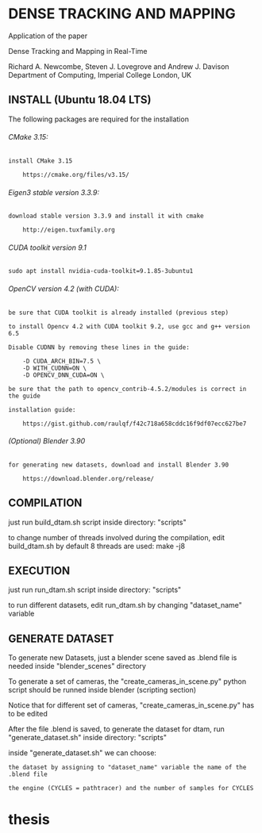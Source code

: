 # DENSE TRACKING AND MAPPING

Application of the paper

Dense Tracking and Mapping in Real-Time

Richard A. Newcombe, Steven J. Lovegrove and Andrew J. Davison
Department of Computing, Imperial College London, UK


## INSTALL  (Ubuntu 18.04 LTS)


The following packages are required for the installation

###### CMake 3.15:

    install CMake 3.15

        https://cmake.org/files/v3.15/

###### Eigen3 stable version 3.3.9:

    download stable version 3.3.9 and install it with cmake

        http://eigen.tuxfamily.org

###### CUDA toolkit version 9.1

    sudo apt install nvidia-cuda-toolkit=9.1.85-3ubuntu1

###### OpenCV version 4.2 (with CUDA):

    be sure that CUDA toolkit is already installed (previous step)

    to install Opencv 4.2 with CUDA toolkit 9.2, use gcc and g++ version 6.5

  	Disable CUDNN by removing these lines in the guide:

        -D CUDA_ARCH_BIN=7.5 \
    	-D WITH_CUDNN=ON \
        -D OPENCV_DNN_CUDA=ON \

  	be sure that the path to opencv_contrib-4.5.2/modules is correct in the guide

    installation guide:

        https://gist.github.com/raulqf/f42c718a658cddc16f9df07ecc627be7

###### (Optional) Blender 3.90

    for generating new datasets, download and install Blender 3.90

        https://download.blender.org/release/


## COMPILATION

just run build_dtam.sh script inside directory: "scripts"

to change number of threads involved during the compilation, edit build_dtam.sh
by default 8 threads are used: make -j8


## EXECUTION


just run run_dtam.sh script inside directory: "scripts"

to run different datasets, edit run_dtam.sh by changing "dataset_name" variable


## GENERATE DATASET


To generate new Datasets, just a blender scene saved as .blend file is needed inside "blender_scenes" directory

To generate a set of cameras, the "create_cameras_in_scene.py" python script should be runned inside blender (scripting section)

Notice that for different set of cameras, "create_cameras_in_scene.py" has to be edited

After the file .blend is saved, to generate the dataset for dtam, run "generate_dataset.sh" inside directory: "scripts"

inside "generate_dataset.sh" we can choose:

    the dataset by assigning to "dataset_name" variable the name of the .blend file

    the engine (CYCLES = pathtracer) and the number of samples for CYCLES
# thesis
